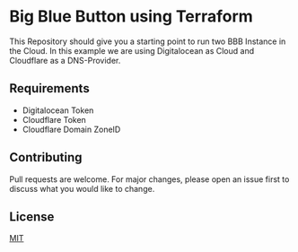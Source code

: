 # Big Blue Button using Terraform
This Repository should give you a starting point to run two BBB Instance in the Cloud. In this example we are using Digitalocean as Cloud and Cloudflare as a DNS-Provider.


## Requirements

  - Digitalocean Token
  - Cloudflare Token
  - Cloudflare Domain ZoneID


## Contributing
Pull requests are welcome. For major changes, please open an issue first to discuss what you would like to change.


## License
[MIT](https://choosealicense.com/licenses/mit/)